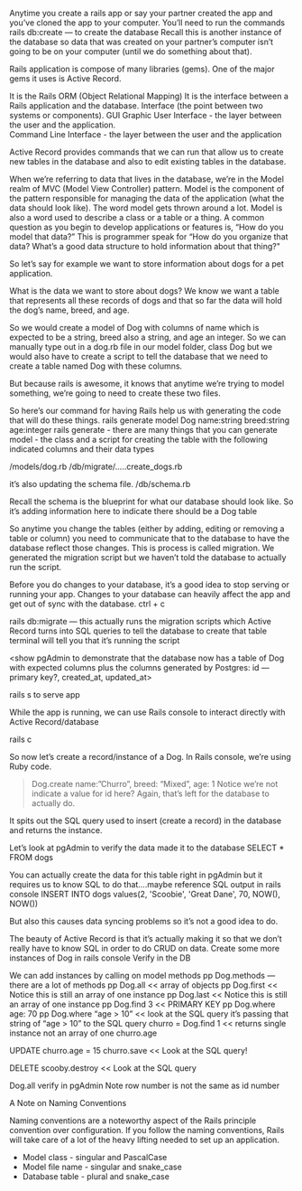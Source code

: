 Anytime you create a rails app or say your partner created the app and you’ve cloned the app to your computer. 
You’ll need to run the commands
rails db:create — to create the database
Recall this is another instance of the database so data that was created on your partner’s computer isn’t going to be on your computer (until we do something about that).

Rails application is compose of many libraries (gems). One of the major gems it uses is Active Record. 

It is the Rails ORM (Object Relational Mapping)
It is the interface between a Rails application and the database.
Interface (the point between two systems or components). GUI Graphic User Interface - the layer between the user and the application.  
Command Line Interface - the layer between the user and the application

Active Record provides commands that we can run that allow us to
create new tables in the database and also to edit existing tables in the database.


When we’re referring to data that lives in the database, we’re in the Model realm of MVC (Model View Controller) pattern. Model is the component of the pattern responsible for managing the data of the application (what the data should look like). 
The word model gets thrown around a lot.
Model is also a word used to describe a class or a table or a thing. 
A common question as you begin to develop applications or features is, “How do you model that data?” This is programmer speak for “How do you organize that data? What’s a good data structure to hold information about that thing?"

So let’s say for example we want to store information about dogs for a pet application.

What is the data we want to store about dogs?
We know we want a table that represents all these records of dogs and that so far the data will hold the dog’s name, breed, and age.

So we would create a model of Dog with columns of name which is expected to be a string, breed also a string, and age an integer.
So we can manually type out in a dog.rb file in our model folder, 
class Dog but we would also have to create a script to tell the database that we need to create a table named Dog with these columns.

But because rails is awesome, it knows that anytime we’re trying to model something, we’re going to need to create these two files.

So here’s our command for having Rails help us with generating the code that will do these things.
rails generate model Dog name:string breed:string age:integer
rails generate - there are many things that you can generate
model - the class and a script for creating the table with the following indicated columns and their data types

/models/dog.rb
/db/migrate/…..create_dogs.rb

it’s also updating the schema file.
/db/schema.rb

Recall the schema is the blueprint for what our database should look like. So it’s adding information here to indicate there should be a Dog table

So anytime you change the tables (either by adding, editing or removing a table or column) you need to communicate that to the database to have the database reflect those changes.
This is process is called migration.
We generated the migration script but we haven’t told the database to actually run the script.  

<show pgAdmin to demonstrate that the database has no tables>

Before you do changes to your database, it’s a good idea to stop serving or running your app. Changes to your database can heavily affect the app and get out of sync with the database.
ctrl + c

rails db:migrate  — this actually runs the migration scripts which Active Record turns into SQL queries to tell the database to create that table
terminal will tell you that it’s running the script

<show pgAdmin to demonstrate that the database now has a table of Dog with expected columns plus the columns generated by Postgres: id —primary key?, created_at, updated_at>

rails s to serve app

While the app is running, we can use Rails console to interact directly with Active Record/database

rails c

So now let’s create a record/instance of a Dog.
In Rails console, we’re using Ruby code.

> Dog.create name:”Churro”, breed: “Mixed”, age: 1
Notice we’re not indicate a value for id here? Again, that’s left for the database to actually do.

It spits out the SQL query used to insert (create a record) in the database and returns the instance.

Let’s look at pgAdmin to verify the data made it to the database
SELECT * FROM dogs

You can actually create the data for this table right in pgAdmin but it requires us to know SQL to do that….maybe reference SQL output in rails console 
INSERT INTO dogs values(2, 'Scoobie', 'Great Dane', 70, NOW(), NOW())

But also this causes data syncing problems so it’s not a good idea to do.

The beauty of Active Record is that it’s actually making it so that we don’t really have to know SQL in order to do CRUD on data. 
Create some more instances of Dog in rails console
Verify in the DB

We can add instances by calling on model methods
pp Dog.methods  —there are a lot of methods
pp Dog.all << array of objects
pp Dog.first << Notice this is still an array of one instance
pp Dog.last  << Notice this is still an array of one instance
pp Dog.find 3  << PRIMARY KEY
pp Dog.where age: 70
pp Dog.where “age > 10”  << look at the SQL query it’s passing that string of “age > 10” to the SQL query
churro = Dog.find 1  << returns single instance not an array of one
churro.age

UPDATE
churro.age = 15
churro.save << Look at the SQL query!

DELETE
scooby.destroy << Look at the SQL query

Dog.all
verify in pgAdmin
Note row number is not the same as id number 


A Note on Naming Conventions

Naming conventions are a noteworthy aspect of the Rails principle convention over configuration. If you follow the naming conventions, Rails will take care of a lot of the heavy lifting needed to set up an application.
* Model class - singular and PascalCase
* Model file name - singular and snake_case
* Database table - plural and snake_case




